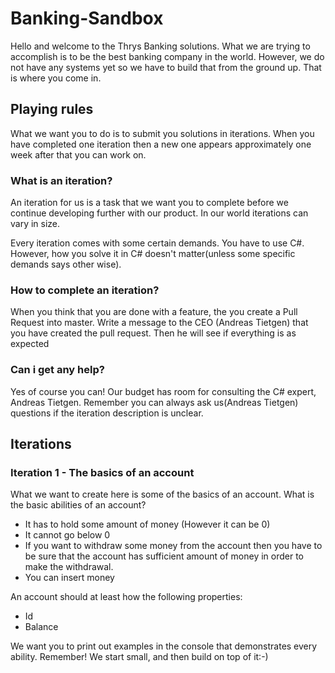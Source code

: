 # Banking-Sandbox
Hello and welcome to the Thrys Banking solutions. What we are trying to accomplish is to be the best banking company in the world.
However, we do not have any systems yet so we have to build that from the ground up. That is where you come in. 

## Playing rules
What we want you to do is to submit you solutions in iterations. When you have completed one iteration then a new one appears approximately one week after that you can work on. 

### What is an iteration?
An iteration for us is a task that we want you to complete before we continue developing further with our product. In our world iterations can vary in size.

Every iteration comes with some certain demands. You have to use C#. However, how you solve it in C# doesn't matter(unless some specific demands says other wise). 

### How to complete an iteration?
When you think that you are done with a feature, the you create a Pull Request into master. Write a message to the CEO (Andreas Tietgen) that you have created the pull request. Then he will see if everything is as expected

### Can i get any help?
Yes of course you can! Our budget has room for consulting the C# expert, Andreas Tietgen. Remember you can always ask us(Andreas Tietgen) questions if the iteration description is unclear.

## Iterations

### Iteration 1 - The basics of an account
What we want to create here is some of the basics of an account. What is the basic abilities of an account?

- It has to hold some amount of money (However it can be 0)
- It cannot go below 0
- If you want to withdraw some money from the account then you have to be sure that the account has sufficient amount of money in order to make the withdrawal.
- You can insert money

An account should at least how the following properties:
- Id
- Balance

We want you to print out examples in the console that demonstrates every ability.
Remember! We start small, and then build on top of it:-)